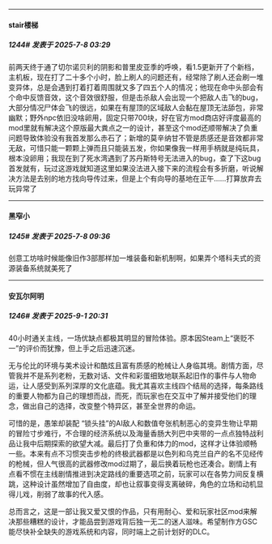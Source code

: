 ﻿
*****

####  stair楼梯  
##### 1244#       发表于 2025-7-8 03:29

前两天终于通了切尔诺贝利的阴影和普里皮亚季的呼唤，看1.5更新开了个新档，主机板，现在打了二十多个小时，脸上刷人的问题还有，经常除了刷人还会刷一堆变异体，总是会遇到打着打着周围就又多了四五个人的情况；他现在命中头部会有个命中反馈音效，这个音效很舒服，但是击杀敌人会出现一个把敌人击飞的bug，大部分情况尸体会飞的很远，如果在有屋顶的区域敌人会黏在屋顶无法舔包，非常幽默；野外npc依旧没啥卵用，固定只带700块，好在官方mod商店好评度最高的mod里就有解决这个原版最大粪点之一的设计，甚至这个mod还顺带解决了负重问题导致体验没有我首发那么赤石了；新增的莫辛纳甘不管是质感还是音效都非常无敌，可惜只能一颗颗上弹而且只能装五发，你如果像我一样用手柄就是纯玩具，根本没卵用；我现在到了死水湾遇到了苏丹斯特号无法进入的bug，查了下这bug首发就有，玩过这游戏就知道这里如果没法进入接下来的流程会有多折磨，听说解决方法是去别的地方找向导传过来，但是上个有向导的基地在正午……打算放弃去玩异常了

*****

####  黑窄小  
##### 1245#       发表于 2025-7-8 09:36

创意工坊啥时候能像旧作3部那样加一堆装备和新机制啊，如果弄个塔科夫式的资源装备系统就美死了

*****

####  安瓦尔阿明  
##### 1246#       发表于 2025-9-1 20:31

40小时通关主线，一场优缺点都极其明显的冒险体验。原本因Steam上“褒贬不一”的评价而犹豫，但上手之后迅速沉迷。

无与伦比的环境与美术设计和酷炫且富有质感的枪械让人身临其境。剧情方面，尽管我并不是系列老粉，无数对话、文件和彩蛋细致地联系起旧作的事件与人物命运，让人感受到系列深厚的文化底蕴。我尤其喜欢主线四个结局的选择，每条路线的重要人物都为自己的理想而战，而死，而玩家也在交互中了解并接受他们的理念，做出自己的选择，改变整个特异区，甚至全世界的命运。

可惜的是，愚笨却装配 “锁头挂”的AI敌人和数值夸张机制恶心的变异生物让早期的冒险寸步难行，不合理的经济系统以及海量香肠大列巴中夹带的一点点独特战利品让我中后期探索的欲望大减。最后打了负重和体力的mod，这样才让体验顺畅一些。本来有点不习惯突击步枪的终极武器都是以色列和乌克兰自产的名不见经传的枪械，但人气很高的武器修改mod过期了，最后换着玩枪也还凑合。剧情上有点看不惯在主线剧情推进到决定路线的重要选项之前，玩家可以在各势力间反复横跳，这种设计虽然增加了自由度，却也让叙事变得支离破碎，角色的立场和动机显得儿戏，削弱了故事的代入感。

总而言之，这是一部让我又爱又恨的作品，只有用耐心、爱和玩家社区mod来解决那些糟糕的设计，才能品尝到游戏背后独一无二的迷人滋味。希望制作方GSC能尽快补全缺失的游戏系统和内容，同时端上之前计划好的DLC。

